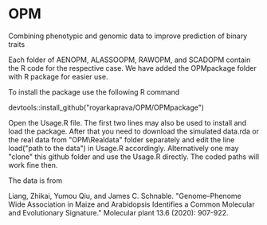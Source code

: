 # OPM
Combining phenotypic and genomic data to improve prediction of binary traits

Each folder of AENOPM, ALASSOOPM, RAWOPM, and SCADOPM contain the R code for the respective case. We have added the OPMpackage folder with R package for easier use.

To install the package use the following R command

devtools::install_github("royarkaprava/OPM/OPMpackage")

Open the Usage.R file. The first two lines may also be used to install and load the package. After that you need to download the simulated data.rda or the real data from "OPM\Realdata" folder separately and edit the line load("path to the data") in Usage.R accordingly. Alternatively one may "clone" this github folder and use the Usage.R directly. The coded paths will work fine then.

The data is from 

Liang, Zhikai, Yumou Qiu, and James C. Schnable. "Genome–Phenome Wide Association in Maize and Arabidopsis Identifies a Common Molecular and Evolutionary Signature." Molecular plant 13.6 (2020): 907-922.
